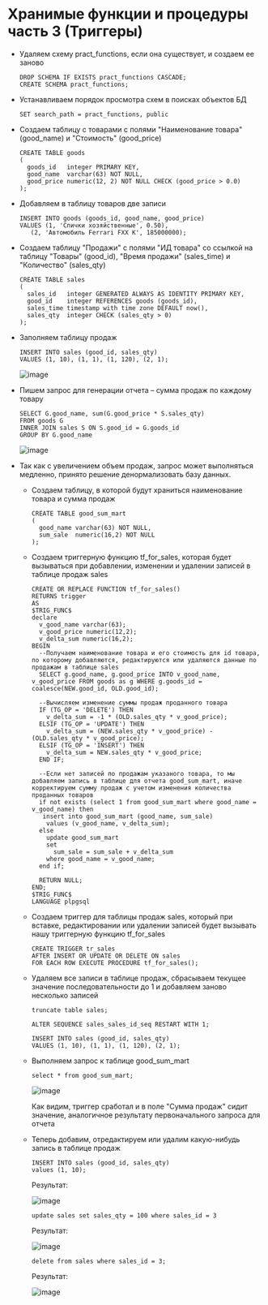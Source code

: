 # Хранимые функции и процедуры часть 3 (Триггеры)
* Удаляем схему pract_functions, если она существует, и создаем ее заново
  ```
  DROP SCHEMA IF EXISTS pract_functions CASCADE;
  CREATE SCHEMA pract_functions;
  ```
* Устанавливаем порядок просмотра схем в поисках объектов БД
  ```
  SET search_path = pract_functions, public
  ```
* Создаем таблицу с товарами с полями "Наименование товара" (good_name) и "Стоимость" (good_price)
  ```
  CREATE TABLE goods
  (
    goods_id   integer PRIMARY KEY,
    good_name  varchar(63) NOT NULL,
    good_price numeric(12, 2) NOT NULL CHECK (good_price > 0.0)
  );
  ```
* Добавляем в таблицу товаров две записи
  ```
  INSERT INTO goods (goods_id, good_name, good_price)
  VALUES (1, 'Спички хозяйственные', 0.50),
	 (2, 'Автомобиль Ferrari FXX K', 185000000);
  ```
* Создаем таблицу "Продажи" с полями "ИД товара" со ссылкой на таблицу "Товары" (good_id), "Время продажи" (sales_time) и "Количество" (sales_qty)
  ```
  CREATE TABLE sales
  (
    sales_id   integer GENERATED ALWAYS AS IDENTITY PRIMARY KEY,
    good_id    integer REFERENCES goods (goods_id),
    sales_time timestamp with time zone DEFAULT now(),
    sales_qty  integer CHECK (sales_qty > 0)
  );
  ```
* Заполняем таблицу продаж
  ```
  INSERT INTO sales (good_id, sales_qty)
  VALUES (1, 10), (1, 1), (1, 120), (2, 1);
  ```
  ![image](https://github.com/user-attachments/assets/74219071-85a4-464c-a734-1fe1efc48d1b)
  
* Пишем запрос для генерации отчета – сумма продаж по каждому товару
  ```
  SELECT G.good_name, sum(G.good_price * S.sales_qty)
  FROM goods G
  INNER JOIN sales S ON S.good_id = G.goods_id
  GROUP BY G.good_name
  ```
  ![image](https://github.com/user-attachments/assets/f1f9b5d2-96cd-4f7f-86e3-97358a5c47fc)

* Так как с увеличением объем продаж, запрос может выполняться медленно, принято решение денормализовать базу данных.
  * Создаем таблицу, в которой будут храниться наименование товара и сумма продаж
    ```
    CREATE TABLE good_sum_mart
    (
      good_name varchar(63) NOT NULL,
      sum_sale	numeric(16,2) NOT NULL
    );
    ```
  * Создаем триггерную функцию tf_for_sales, которая будет вызываться при добавлении, изменении и удалении записей в таблице продаж sales
    ```
    CREATE OR REPLACE FUNCTION tf_for_sales()
    RETURNS trigger
    AS
    $TRIG_FUNC$
    declare
      v_good_name varchar(63);
      v_good_price numeric(12,2);
      v_delta_sum numeric(16,2);
    BEGIN
      --Получаем наименование товара и его стоимость для id товара, по которому добавляются, редактируются или удаляются данные по продажам в таблице sales
      SELECT g.good_name, g.good_price INTO v_good_name, v_good_price FROM goods as g WHERE g.goods_id = coalesce(NEW.good_id, OLD.good_id);

      --Вычисляем изменение суммы продаж проданного товара
      IF (TG_OP = 'DELETE') THEN
        v_delta_sum = -1 * (OLD.sales_qty * v_good_price);
      ELSIF (TG_OP = 'UPDATE') THEN
        v_delta_sum = (NEW.sales_qty * v_good_price) - (OLD.sales_qty * v_good_price);
      ELSIF (TG_OP = 'INSERT') THEN
        v_delta_sum = NEW.sales_qty * v_good_price;
      END IF;

      --Если нет записей по продажам указаного товара, то мы добавляем запись в таблице для отчета good_sum_mart, иначе корректируем сумму продаж с учетом изменения количества проданных товаров
      if not exists (select 1 from good_sum_mart where good_name = v_good_name) then
       insert into good_sum_mart (good_name, sum_sale)
        values (v_good_name, v_delta_sum);
      else
        update good_sum_mart
        set
          sum_sale = sum_sale + v_delta_sum
        where good_name = v_good_name;
      end if;

      RETURN NULL;
    END;
    $TRIG_FUNC$
    LANGUAGE plpgsql
    ```
  * Создаем триггер для таблицы продаж sales, который при вставке, редактировании или удалении записей будет вызывать нашу триггерную функцию tf_for_sales
    ```
    CREATE TRIGGER tr_sales
    AFTER INSERT OR UPDATE OR DELETE ON sales
    FOR EACH ROW EXECUTE PROCEDURE tf_for_sales();
    ```
  * Удаляем все записи в таблице продаж, сбрасываем текущее значение последовательности до 1 и добавляем заново несколько записей
    ```
    truncate table sales;

    ALTER SEQUENCE sales_sales_id_seq RESTART WITH 1;

    INSERT INTO sales (good_id, sales_qty)
    VALUES (1, 10), (1, 1), (1, 120), (2, 1);
    ``` 
  * Выполняем запрос к таблице good_sum_mart
    ```
    select * from good_sum_mart;
    ```
    ![image](https://github.com/user-attachments/assets/c8a6d270-16e2-4b73-bc6d-5763e5caa751)

    Как видим, триггер сработал и в поле "Сумма продаж" сидит значение, аналогичное результату первоначального запроса для отчета
  * Теперь добавим, отредактируем или удалим какую-нибудь запись в таблице продаж
    ```
    INSERT INTO sales (good_id, sales_qty)
    values (1, 10);
    ```
    Результат:
    
    ![image](https://github.com/user-attachments/assets/4d8ec142-b66a-4b1b-a806-f14cab900f8a)

    ```
    update sales set sales_qty = 100 where sales_id = 3
    ```
    Результат:

    ![image](https://github.com/user-attachments/assets/fc0b4136-eb87-4e6e-bf28-0577d7380766)

    ```
    delete from sales where sales_id = 3;
    ```
    Результат:

    ![image](https://github.com/user-attachments/assets/b6a80762-61c2-463c-ab9b-5411998c460b)


    

